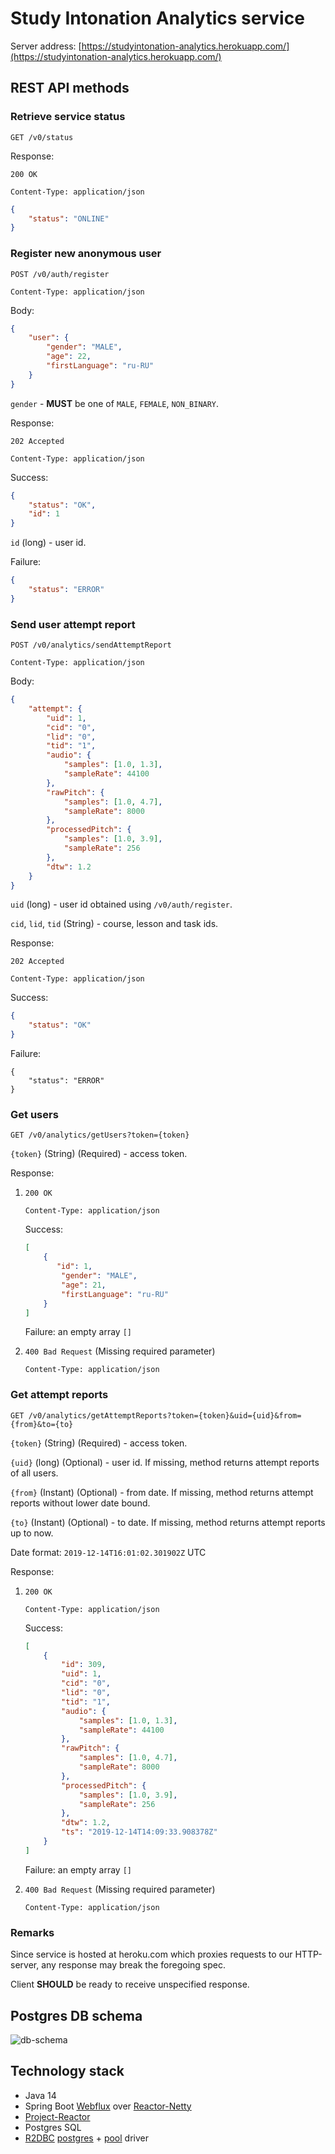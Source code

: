# Study Intonation Analytics service

Server address: [https://studyintonation-analytics.herokuapp.com/](https://studyintonation-analytics.herokuapp.com/)

## REST API methods

### Retrieve service status

`GET /v0/status`

Response: 

`200 OK`

`Content-Type: application/json`
```json
{
    "status": "ONLINE"
}
```

### Register new anonymous user

`POST /v0/auth/register`

`Content-Type: application/json`

Body:
```json
{
    "user": {
        "gender": "MALE",
        "age": 22,
        "firstLanguage": "ru-RU"
    }
}
```

`gender` - **MUST** be one of `MALE`, `FEMALE`, `NON_BINARY`.

Response:

`202 Accepted`

`Content-Type: application/json`

Success:
```json
{
    "status": "OK",
    "id": 1
}
```

`id` (long) - user id.

Failure:
```json
{
    "status": "ERROR"
}
```

### Send user attempt report

`POST /v0/analytics/sendAttemptReport`

`Content-Type: application/json`

Body:
```json
{
    "attempt": {
        "uid": 1,
        "cid": "0",
        "lid": "0",
        "tid": "1",
        "audio": {
            "samples": [1.0, 1.3],
            "sampleRate": 44100
        },
        "rawPitch": {
            "samples": [1.0, 4.7],
            "sampleRate": 8000
        },
        "processedPitch": {
            "samples": [1.0, 3.9],
            "sampleRate": 256
        },
        "dtw": 1.2
    }
}
```
`uid` (long) - user id obtained using `/v0/auth/register`.

`cid`, `lid`, `tid` (String) - course, lesson and task ids.

Response:

`202 Accepted`

`Content-Type: application/json`

Success:
```json
{
    "status": "OK"
}
```

Failure:
```
{
    "status": "ERROR"
}
```

### Get users

`GET /v0/analytics/getUsers?token={token}`

`{token}` (String) (Required) - access token.

Response:

1. `200 OK`

    `Content-Type: application/json`

    Success:
    ```json
    [
        {
           "id": 1,
            "gender": "MALE",
            "age": 21,
            "firstLanguage": "ru-RU" 
        }
    ]
    ```

    Failure: an empty array `[]`

2. `400 Bad Request` (Missing required parameter)

    `Content-Type: application/json`

### Get attempt reports

`GET /v0/analytics/getAttemptReports?token={token}&uid={uid}&from={from}&to={to}`

`{token}` (String) (Required) - access token.

`{uid}` (long) (Optional) - user id. If missing, method returns attempt reports of all users.

`{from}` (Instant) (Optional) - from date. If missing, method returns attempt reports without lower date bound.

`{to}` (Instant) (Optional) - to date. If missing, method returns attempt reports up to now.

Date format: `2019-12-14T16:01:02.301902Z` UTC

Response:

1. `200 OK`

    `Content-Type: application/json`

    Success:
    ```json
    [
        {
            "id": 309,
            "uid": 1,
            "cid": "0",
            "lid": "0",
            "tid": "1",
            "audio": {
                "samples": [1.0, 1.3],
                "sampleRate": 44100
            },
            "rawPitch": {
                "samples": [1.0, 4.7],
                "sampleRate": 8000
            },
            "processedPitch": {
                "samples": [1.0, 3.9],
                "sampleRate": 256
            },
            "dtw": 1.2,
            "ts": "2019-12-14T14:09:33.908378Z"
        }
    ]
    ```

    Failure: an empty array `[]`

2. `400 Bad Request` (Missing required parameter)

    `Content-Type: application/json`

### Remarks

Since service is hosted at heroku.com which proxies requests to our HTTP-server, any response may break the foregoing spec.

Client **SHOULD** be ready to receive unspecified response. 

## Postgres DB schema

![db-schema](fig/db-schema.png)

## Technology stack

* Java 14
* Spring Boot [Webflux](https://docs.spring.io/spring/docs/current/spring-framework-reference/web-reactive.html) over [Reactor-Netty](https://github.com/reactor/reactor-netty)
* [Project-Reactor](https://github.com/reactor/reactor-core)
* Postgres SQL
* [R2DBC](https://r2dbc.io/) [postgres](https://github.com/r2dbc/r2dbc-postgresql) + [pool](https://github.com/r2dbc/r2dbc-pool) driver
